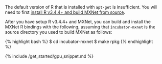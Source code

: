 The default version of R that is installed with `apt-get` is insufficient. You will need
to first
[install R v3.4.4+ and build MXNet from
source](ubuntu_setup.html#install-the-mxnet-package-for-r).

After you have setup R v3.4.4+ and MXNet, you can build and install the MXNet R bindings
with the
following, assuming that `incubator-mxnet` is the source directory you used to build
MXNet as follows:

{% highlight bash %}
$ cd incubator-mxnet
$ make rpkg
{% endhighlight %}

{% include /get_started/gpu_snippet.md %}